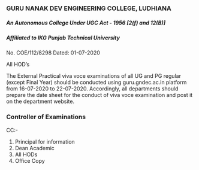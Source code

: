 ﻿### GURU NANAK DEV ENGINEERING COLLEGE, LUDHIANA

##### An Autonomous College Under UGC Act - 1956 [2(f) and 12(B)]

##### Affiliated to IKG Punjab Technical University

No. COE/112/8298           Dated: 01-07-2020

All HOD’s

The External Practical viva voce examinations of all UG and PG regular (except Final Year) should be conducted using guru.gndec.ac.in platform from 16-07-2020 to 22-07-2020. Accordingly, all departments should prepare the date sheet for the conduct of viva voce examination and post it on the department website.





### 



### Controller of Examinations

CC:-

1. Principal for information
2. Dean Academic
3. All HODs
4. Office Copy
